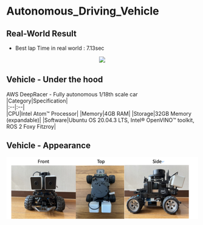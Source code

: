 # Autonomous_Driving_Vehicle

## Real-World Result
- Best lap Time in real world : 7.13sec
<p align="center">
<img width="500" src="/image/best_model_real.gif">
</p>

## Vehicle - Under the hood
AWS DeepRacer - Fully autonomous 1/18th scale car  
|Category|Specification|  
|:--|:--|  
|CPU|Intel Atom™ Processor|
|Memory|4GB RAM|
|Storage|32GB Memory (expandable)|
|Software|Ubuntu OS 20.04.3 LTS, Intel® OpenVINO™ toolkit, ROS 2 Foxy Fitzroy|


## Vehicle - Appearance

<p align="center">
<img width="700" src="/image/Apperance.png">
</p>
